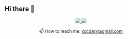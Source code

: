 ## Hi there 👋

<!--
**X-x-CoDeR-x-X/X-x-CoDeR-x-X** is a ✨ _special_ ✨ repository because its `README.md` (this file) appears on your GitHub profile.

Here are some ideas to get you started:

- 🔭 I’m currently working on ...
- 🌱 I’m currently learning ...
- 👯 I’m looking to collaborate on ...
- 🤔 I’m looking for help with ...
- 💬 Ask me about ...
- 📫 How to reach me: ...
- 😄 Pronouns: ...
- ⚡ Fun fact: ...
-->


<p align='center'>

   <a href="https://www.linkedin.com/in/romankh3/">
       <img src="https://img.shields.io/badge/linkedin-%230077B5.svg?&style=for-the-badge&logo=linkedin&logoColor=white"/>
   </a>
   <a href="[https://www.linkedin.com/in/evgenii-paikin-654937181/]">
       <img src="https://img.shields.io/badge/linkedin-%230077B5.svg?&style=for-the-badge&logo=linkedin&logoColor=white"/>
      </a>
<p align='center'>
   📫 How to reach me: <a href='mailto:xocderx@gmail.com'>xocderx@gmail.com</a>
</p>
